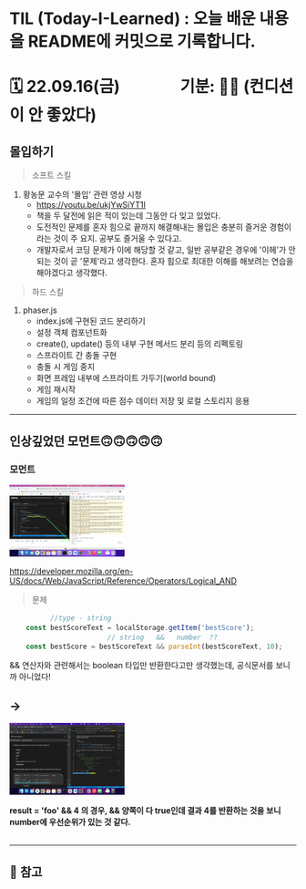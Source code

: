 
# TIL (Today-I-Learned) : 오늘 배운 내용을 README에 커밋으로 기록합니다.

<!-- 1️⃣ 날짜 및 기분 작성 -->
# 🗓 22.09.16(금) &nbsp;&nbsp;&nbsp;&nbsp;&nbsp;&nbsp;&nbsp;&nbsp;&nbsp;&nbsp;&nbsp;&nbsp;&nbsp;&nbsp; 기분: 😵‍💫 (컨디션이 안 좋았다)





<!-- 2️⃣ 대표문장 작성 -->
몰입하기
-------------
<!-- 강조라인 -->


<!-- 3️⃣ 배운 내용 요약 -->
> 소프트 스킬
1. 황농문 교수의 '몰입' 관련 영상 시청
     * <https://youtu.be/ukjYwSiYT1I>
     * 책을 두 달전에 읽은 적이 있는데 그동안 다 잊고 있었다.
     * 도전적인 문제를 혼자 힘으로 끝까지 해결해내는 몰입은 충분히 즐거운 경험이라는 것이 주 요지. 공부도 즐거울 수 있다고.
     * 개발자로서 코딩 문제가 이에 해당할 것 같고, 일반 공부같은 경우에 '이헤'가 안되는 것이 곧 '문제'라고 생각한다. 혼자 힘으로 최대한 이해를 해보려는 연습을 해야겠다고 생각했다.
  
> 하드 스킬
1. phaser.js 
    * index.js에 구현된 코드 분리하기
    * 설정 객체 컴포넌트화
    * create(), update() 등의 내부 구현 메서드 분리 등의 리펙토링
    * 스프라이트 간 충돌 구현
    * 충돌 시 게임 중지
    * 화면 프레임 내부에 스프라이트 가두기(world bound)
    * 게임 재시작
    * 게임의 일정 조건에 따른 점수 데이터 저장 및 로컬 스토리지 응용
  
<!-- 2. 메서드가 늘어나면서 구현의 복잡도 증가
    * create 내부 반복문 -> 파이프를 랜덤한 위치에 배치하는 메서드 -> 가장 최근에 생성된 파이프 계산하는 메서드 삽입 -->


<!-- 
1. 입력받기
    - config.scene.create 메서드 내부에 this.input.on('pointerdown') 키워드로 마우스 입력을 받을 수 있다.
    - this.input.keyboard.on('keydown_SPACE') 키워드로 키보드 스페이스 입력을 받을 수 있다.


2. 초기화하기
   + config.scene.update 메서드 내부에 조건문으로 스프라이트가 화면 범위를 벗어나면 재시작하도록 메서드를 만들 수 있다.
     + 재시작 로직은 해당 스프라이트.x와 .y를 초기값으로 설정하는 매서드를 따로 만들고 update 메서드의 조건문에서 호출하는 구조이다. 
  

3. git restore .
    + 강의를 보고 나서 복습을 하는 게 중요한데, 직접 이리저리 만져보는 것이라고 생각.
    + 근데 파일을 수정하고 저장을 해야 작동이 되니 저장을 하는데, 변경 사항은 연습한 거니 반영하지 않을 것.
    + 변경사항을 vscode상에서 ui로 취소할 수 있지만, 커맨드를 아는 게 좋을 것 같다고 생각.
    + git restore . 은 스테이지된 모든 사항을 취소
    + git checkout -- file.txt 은 파일 하나만 취소 -->




-----
## 인상깊었던 모먼트🙃🙃🙃🙃🙃
<!-- 4️⃣ 인상깊었던 내용 선정 -->

> 
### 모먼트
<img src="../src/image/Snapshot%201.png" width="40%" height="30%" title="100px" alt="이미지제목"></img>

<https://developer.mozilla.org/en-US/docs/Web/JavaScript/Reference/Operators/Logical_AND>

> 문제
```javascript
          //type - string
    const bestScoreText = localStorage.getItem('bestScore');
                        // string   &&   number  ??
    const bestScore = bestScoreText && parseInt(bestScoreText, 10);
```
&& 연산자와 관련해서는 boolean 타입만 반환한다고만 생각했는데, 공식문서를 보니까 아니었다!

->
------
<img src="../src/image/Snapshot%203.png" width="40%" height="30%" title="100px" alt="이미지제목"></img>

**result = 'foo' && 4 의 경우, && 양쪽이 다 true인데 결과 4를 반환하는 것을 보니 number에 우선순위가 있는 것 같다.**
<br>
<br>

<!-- ### 리액트 코드
```javascript
        {!data.length ? <Nothing whatIsDisplayed={'Search'}></Nothing> : data.map((el, idx) => {
              console.log(el)
              console.log(idx)
              if (data.length - 1 === idx) {
                return (
                  <div ref={ref}>
                    <PostCase
                      key={idx}
``` -->
<!-- ~~코드 스테이츠 당시 프로젝트를 리펙토링하려고 하는데 에러난리가 나서 당황한 모먼트~~   
보아하니 인덱스를 못잡는 것 같다.
<br>
<br>
<br>
*프로젝트 파일을 다시 하나하나 뜯어봐야 한다. 심지어 내가 구현하지도 않은 팀원의 코드를.*

>   > 일단 phaser.js 먼저 조지고 시작하기로 결정. -->


-----
## 🔗 참고
<!-- 5️⃣ 참고링크 -->














<!-- 🔴기타 마크다운 문법 참고 -->


<!-- <헤더>

# This is a H1
## This is a H2
### This is a H3
#### This is a H4
##### This is a H5
###### This is a H6 -->



<!-- <인덱스>

1. 첫번째
2. 두번째
3. 세번째

* 빨강
  * 녹색
    * 파랑

+ 빨강
  + 녹색
    + 파랑

- 빨강
  - 녹색
    - 파랑 -->



<!-- <줄 긋기>

* * *

***

*****

- - -

--------------------------------------- -->


<!-- <인용구>

> This is a first blockqute.
>	> This is a second blockqute.
>	>	> This is a third blockqute. -->

<!-- <문자굵기>

*single asterisks*
**double asterisks**
~~cancelline~~ -->



<!-- <이미지 삽입>

<img src="./img/jesus.jpeg" width="40%" height="30%" title="100px" alt="이미지제목"></img> -->


<!-- <코드박스>

```javascript
public class BootSpringBootApplication {
  public static void main(String[] args) {
    System.out.println("Hello, Honeymon");
  }
}
``` -->

<!-- <표>

First Header  | Second Header
------------- | -------------
Content Cell  | Content Cell
Content Cell  | Content Cell
-->


<!--<링크>

<http://google.com> -->